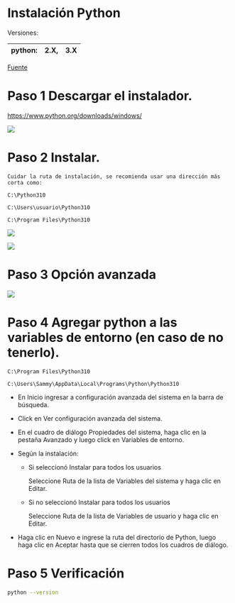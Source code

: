 # Instalación Python

Versiones:

|python:|2.X,|3.X|
|-|-|-|

[Fuente](https://www.digitalocean.com/community/tutorials/install-python-windows-10)

# Paso 1 Descargar el instalador.
https://www.python.org/downloads/windows/


![](https://deved-images.nyc3.digitaloceanspaces.com/CONTINT-1526%2Fpy_download.png)

# Paso 2 Instalar.
  
    Cuidar la ruta de instalación, se recomienda usar una dirección más corta como:

    C:\Python310

    C:\Users\usuario\Python310

    C:\Program Files\Python310

![](https://deved-images.nyc3.digitaloceanspaces.com/CONTINT-1526%2Fpy-installer-customize.png)

![](https://deved-images.nyc3.digitaloceanspaces.com/CONTINT-1526%2Fpy-installer-optional.png)

# Paso 3 Opción avanzada

![](https://deved-images.nyc3.digitaloceanspaces.com/CONTINT-1526%2Fpy-installer-advanced.png)

# Paso 4 Agregar python a las variables de entorno (en caso de no tenerlo).

```
C:\Program Files\Python310
```

```
C:\Users\Sammy\AppData\Local\Programs\Python\Python310
```

* En Inicio ingresar a configuración avanzada del sistema en la barra de búsqueda.

* Click en Ver configuración avanzada del sistema.

* En el cuadro de diálogo Propiedades del sistema, haga clic en la pestaña Avanzado y luego click en Variables de entorno.

* Según la instalación:

   * Si seleccionó Instalar para todos los usuarios
      
       Seleccione Ruta de la lista de Variables del sistema y haga clic en Editar.
   * Si no seleccionó Instalar para todos los usuarios
      
       Seleccione Ruta de la lista de Variables de usuario y haga clic en Editar.

* Haga clic en Nuevo e ingrese la ruta del directorio de Python, luego haga clic en Aceptar hasta que se cierren todos los cuadros de diálogo.

# Paso 5 Verificación
```bash
python --version
```

